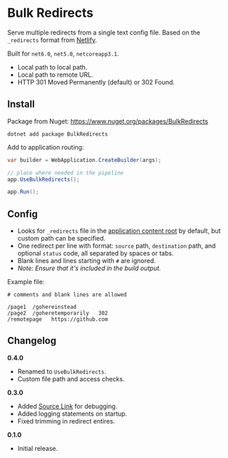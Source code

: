 # Bulk Redirects

Serve multiple redirects from a single text config file. Based on the `_redirects` format from [Netlify](https://docs.netlify.com/routing/redirects/#syntax-for-the-redirects-file).

Built for `net6.0`, `net5.0`, `netcoreapp3.1`.

-   Local path to local path.
-   Local path to remote URL.
-   HTTP 301 Moved Permanently (default) or 302 Found.

## Install

Package from Nuget: https://www.nuget.org/packages/BulkRedirects

```
dotnet add package BulkRedirects
```

Add to application routing:

```csharp
var builder = WebApplication.CreateBuilder(args);

// place where needed in the pipeline
app.UseBulkRedirects();

app.Run();
```

## Config

-   Looks for `_redirects` file in the [application content root](https://docs.microsoft.com/en-us/aspnet/core/fundamentals/host/generic-host?view=aspnetcore-6.0#contentroot) by default, but custom path can be specified.
-   One redirect per line with format: `source` path, `destination` path, and optional `status` code, all separated by spaces or tabs.
-   Blank lines and lines starting with `#` are ignored.
-   _Note: Ensure that it's included in the build output._

Example file:

```
# comments and blank lines are allowed

/page1  /gohereinstead
/page2  /goheretemporarily   302
/remotepage   https://github.com

```

## Changelog

**0.4.0**

-   Renamed to `UseBulkRedirects`.
-   Custom file path and access checks.

**0.3.0**

-   Added [Source Link](https://docs.microsoft.com/en-us/dotnet/standard/library-guidance/sourcelink) for debugging.
-   Added logging statements on startup.
-   Fixed trimming in redirect entires.

**0.1.0**

-   Initial release.
